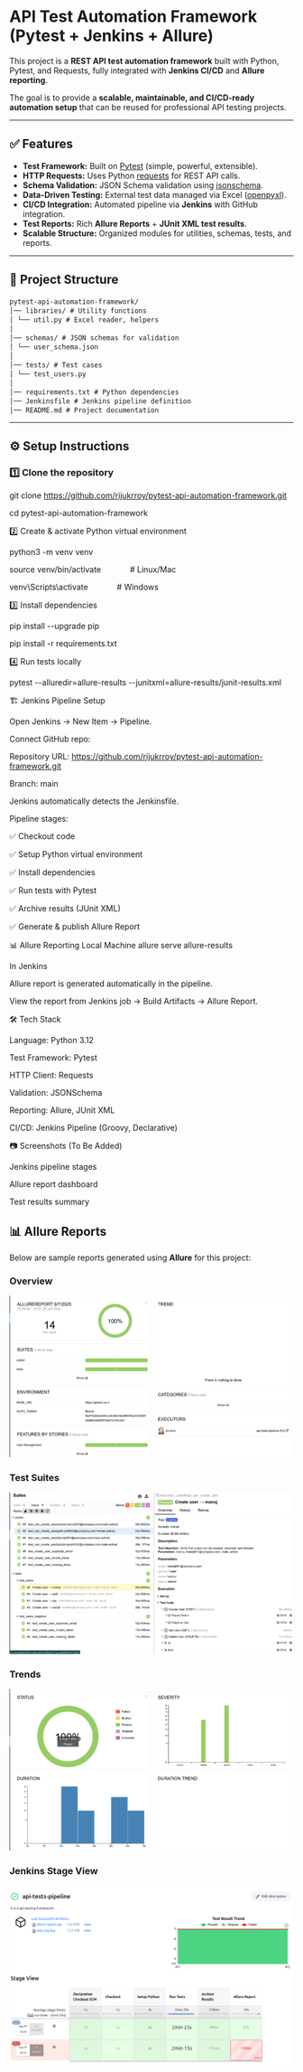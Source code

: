 # API Test Automation Framework (Pytest + Jenkins + Allure)

This project is a **REST API test automation framework** built with Python, Pytest, and Requests, fully integrated with **Jenkins CI/CD** and **Allure reporting**.

The goal is to provide a **scalable, maintainable, and CI/CD-ready automation setup** that can be reused for professional API testing projects.

---

## ✅ Features
- **Test Framework:** Built on [Pytest](https://docs.pytest.org/) (simple, powerful, extensible).  
- **HTTP Requests:** Uses Python [requests](https://docs.python-requests.org/) for REST API calls.  
- **Schema Validation:** JSON Schema validation using [jsonschema](https://pypi.org/project/jsonschema/).  
- **Data-Driven Testing:** External test data managed via Excel ([openpyxl](https://openpyxl.readthedocs.io/)).  
- **CI/CD Integration:** Automated pipeline via **Jenkins** with GitHub integration.  
- **Test Reports:** Rich **Allure Reports** + **JUnit XML test results**.  
- **Scalable Structure:** Organized modules for utilities, schemas, tests, and reports.  

---

## 📂 Project Structure
```
pytest-api-automation-framework/
│── libraries/ # Utility functions
│ └── util.py # Excel reader, helpers
│
│── schemas/ # JSON schemas for validation
│ └── user_schema.json
│
│── tests/ # Test cases
│ └── test_users.py
│
│── requirements.txt # Python dependencies
│── Jenkinsfile # Jenkins pipeline definition
│── README.md # Project documentation
```


---

## ⚙️ Setup Instructions

### 1️⃣ Clone the repository

git clone https://github.com/rijukrroy/pytest-api-automation-framework.git

cd pytest-api-automation-framework

2️⃣ Create & activate Python virtual environment

python3 -m venv venv

source venv/bin/activate&nbsp;&nbsp;&nbsp;&nbsp;&nbsp;&nbsp;&nbsp;&nbsp;&nbsp;&nbsp;&nbsp;&nbsp;         # Linux/Mac

venv\Scripts\activate&nbsp;&nbsp;&nbsp;&nbsp;&nbsp;&nbsp;&nbsp;&nbsp;&nbsp;&nbsp;&nbsp;&nbsp;      # Windows

3️⃣ Install dependencies

pip install --upgrade pip

pip install -r requirements.txt

4️⃣ Run tests locally

pytest --alluredir=allure-results --junitxml=allure-results/junit-results.xml

🏗 Jenkins Pipeline Setup

Open Jenkins → New Item → Pipeline.

Connect GitHub repo:

Repository URL: https://github.com/rijukrroy/pytest-api-automation-framework.git

Branch: main

Jenkins automatically detects the Jenkinsfile.

Pipeline stages:

✅ Checkout code

✅ Setup Python virtual environment

✅ Install dependencies

✅ Run tests with Pytest

✅ Archive results (JUnit XML)

✅ Generate & publish Allure Report

📊 Allure Reporting
Local Machine
allure serve allure-results

In Jenkins

Allure report is generated automatically in the pipeline.

View the report from Jenkins job → Build Artifacts → Allure Report.

🛠 Tech Stack

Language: Python 3.12

Test Framework: Pytest

HTTP Client: Requests

Validation: JSONSchema

Reporting: Allure, JUnit XML

CI/CD: Jenkins Pipeline (Groovy, Declarative)

📷 Screenshots (To Be Added)

Jenkins pipeline stages

Allure report dashboard

Test results summary

## 📊 Allure Reports

Below are sample reports generated using **Allure** for this project:

### Overview
![Allure Overview](docs/allure_overview.png)

### Test Suites
![Allure Suites](docs/allure_suites.png)

### Trends
![Allure Trends](docs/allure_trends.png)

### Jenkins Stage View
![Stage View](docs/Stage_view.png)
